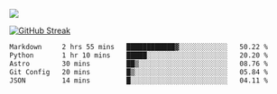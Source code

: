 ![](http://github-profile-summary-cards.vercel.app/api/cards/profile-details?username=sivori&theme=nightowl)

<a href="https://git.io/streak-stats"><img src="https://streak-stats.demolab.com?user=sivori&theme=nightowl&card_width=700&card_height=200" alt="GitHub Streak" /></a>

<!--START_SECTION:waka-->

```txt
Markdown     2 hrs 55 mins   ████████████▓░░░░░░░░░░░░   50.22 %
Python       1 hr 10 mins    █████░░░░░░░░░░░░░░░░░░░░   20.20 %
Astro        30 mins         ██▒░░░░░░░░░░░░░░░░░░░░░░   08.76 %
Git Config   20 mins         █▒░░░░░░░░░░░░░░░░░░░░░░░   05.84 %
JSON         14 mins         █░░░░░░░░░░░░░░░░░░░░░░░░   04.11 %
```

<!--END_SECTION:waka-->
